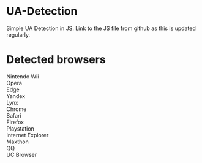 # UA-Detection
Simple UA Detection in JS. Link to the JS file from github as this is updated regularly.
# Detected browsers
Nintendo Wii<br>
Opera<br>
Edge<br>
Yandex<br>
Lynx<br>
Chrome<br>
Safari<br>
Firefox<br>
Playstation<br>
Internet Explorer<br>
Maxthon<br>
QQ<br>
UC Browser<br>

